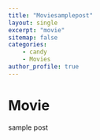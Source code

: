 ```yaml
---
title: "Moviesamplepost"
layout: single
excerpt: "movie"
sitemap: false
categories: 
    - candy
    - Movies
author_profile: true
---
```

# Movie
sample post
